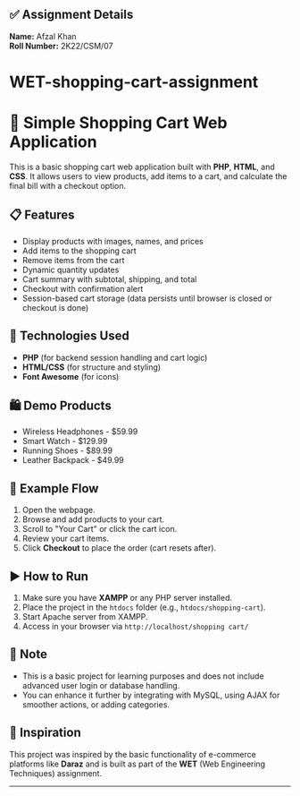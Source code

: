 ## ✅ Assignment Details

**Name:** Afzal Khan  
**Roll Number:** 2K22/CSM/07



# WET-shopping-cart-assignment
# 🛒 Simple Shopping Cart Web Application

This is a basic shopping cart web application built with **PHP**, **HTML**, and **CSS**.
It allows users to view products, add items to a cart, and calculate the final bill with a checkout option.

## 📋 Features

- Display products with images, names, and prices
- Add items to the shopping cart
- Remove items from the cart
- Dynamic quantity updates
- Cart summary with subtotal, shipping, and total
- Checkout with confirmation alert
- Session-based cart storage (data persists until browser is closed or checkout is done)

## 🧰 Technologies Used

- **PHP** (for backend session handling and cart logic)
- **HTML/CSS** (for structure and styling)
- **Font Awesome** (for icons)

## 🛍️ Demo Products

- Wireless Headphones - $59.99  
- Smart Watch - $129.99  
- Running Shoes - $89.99  
- Leather Backpack - $49.99  

## 🚚 Example Flow

1. Open the webpage.
2. Browse and add products to your cart.
3. Scroll to "Your Cart" or click the cart icon.
4. Review your cart items.
5. Click **Checkout** to place the order (cart resets after).


## ▶️ How to Run

1. Make sure you have **XAMPP** or any PHP server installed.
2. Place the project in the `htdocs` folder (e.g., `htdocs/shopping-cart`).
3. Start Apache server from XAMPP.
4. Access in your browser via `http://localhost/shopping cart/`


## 📌 Note

- This is a basic project for learning purposes and does not include advanced user login or database handling.
- You can enhance it further by integrating with MySQL, using AJAX for smoother actions, or adding categories.

## 🧠 Inspiration

This project was inspired by the basic functionality of e-commerce platforms like **Daraz** and is built as part of the **WET** (Web Engineering Techniques) assignment.

---



